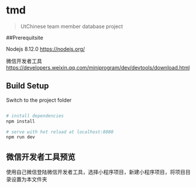 # tmd

> UtChinese team member database project 

##Prerequitsite

Nodejs 8.12.0 https://nodejs.org/ 

微信开发者工具 https://developers.weixin.qq.com/miniprogram/dev/devtools/download.html


## Build Setup
Switch to the project folder

``` bash

# install dependencies
npm install

# serve with hot reload at localhost:8080
npm run dev

```

## 微信开发者工具预览 

使用自己微信登陆微信开发者工具，选择小程序项目，新建小程序项目，将项目目录设置为本文件夹

